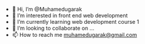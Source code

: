 - 👋 Hi, I’m @Muhamedugarak
- 👀 I’m interested in front end web development
- 🌱 I’m currently learning web development course 1
- 💞️ I’m looking to collaborate on ...
- 📫 How to reach me muhamedugarak@gmail.com

<!---
Muhamedugarak/Muhamedugarak is a ✨ special ✨ repository because its `README.md` (this file) appears on your GitHub profile.
You can click the Preview link to take a look at your changes.
--->
